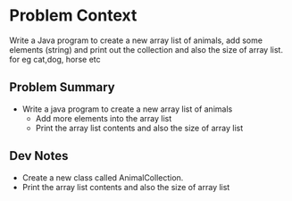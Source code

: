 
# Problem Context
Write a Java program to create a new array list of animals, add some elements (string) 
and print out the collection and also the size of array list. for eg cat,dog, horse etc

## Problem Summary
- Write a java program to create a new array list of animals
  -  Add more elements into the array list
  -  Print the array list contents and also the size of array list

## Dev Notes
- Create a new class called AnimalCollection.
- Print the array list contents and also the size of array list